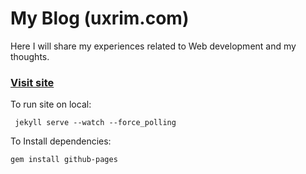 # My Blog (uxrim.com)

Here I will share my experiences related to Web development and my thoughts.

### [Visit site](http://uxrim.com)

To run site on local:

     jekyll serve --watch --force_polling

To Install dependencies:

    gem install github-pages


